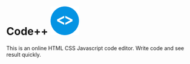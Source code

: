 <h1>Code++ <a><img src="https://github.com/vkassingh/Code-plus-plus/blob/main/Readme-Assets/Project-overflow-logo.png" width="15%"></a></h1>  
<p align="center"></p> 

This is an online HTML CSS Javascript code editor. Write code and see result quickly.
